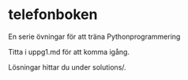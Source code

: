 # telefonboken
En serie övningar för att träna Pythonprogrammering

Titta i uppg1.md för att komma igång.

Lösningar hittar du under solutions/.

